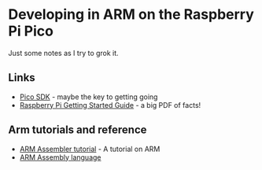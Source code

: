 # Developing in ARM on the Raspberry Pi Pico

Just some notes as I try to grok it.

## Links


* [Pico SDK](https://github.com/raspberrypi/pico-sdk) - maybe the key to getting going
* [Raspberry Pi Getting Started Guide](https://datasheets.raspberrypi.org/pico/getting-started-with-pico.pdf) - a big PDF of facts!


## Arm tutorials and reference

* [ARM Assembler tutorial](https://thinkingeek.com/2013/01/09/arm-assembler-raspberry-pi-chapter-1/) - A tutorial on ARM
* [ARM Assembly language](http://bob.cs.sonoma.edu/IntroCompOrg-RPi/frontmatter-1.html)

